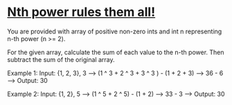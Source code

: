 # [Nth power rules them all!](https://www.codewars.com/kata/nth-power-rules-them-all "https://www.codewars.com/kata/58aed2cafab8faca1d000e20")

You are provided with array of positive non-zero ints and int n representing n-th power (n >= 2).

For the given array, calculate the sum of each value to the n-th power. Then subtract the sum of the original array.

Example 1: Input: {1, 2, 3}, 3 --> (1 ^ 3 + 2 ^ 3 + 3 ^ 3 ) - (1 + 2 + 3) --> 36 - 6 --> Output: 30

Example 2: Input: {1, 2}, 5  --> (1 ^ 5 + 2 ^ 5) - (1 + 2) --> 33 - 3 --> Output: 30